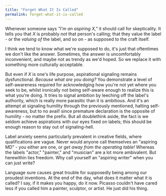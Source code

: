 ```yaml
---
title: "Forget What It Is Called"
permalink: forget-what-it-is-called
---
```


Whenever someone says *"I'm an aspiring X,"* it should call for skepticality. It tells you that *X* is probably *not* that person's calling; that they value the label - or the *valuing of* the label, and so on - as supposed to the craft itself.

I think we tend to know what we're supposed to do, it's just that oftentimes we don't like the answer. Sometimes, the answer is uncomfortably inconvenient, and maybe not as trendy as we'd hoped. So we replace it with something more culturally acceptable.

But even if *X* is one's life purpose, aspirational signaling remains dysfunctional. *Because what are you doing?* You demonstrate a level of self-awareness required for acknowledging how you're not yet where you seek to be, whilst ironically not being self-aware enough to realize this is what you're doing. It tries to signal ambition by leeching off the label's authority, which is really more parasitic than it is ambitious. And it's an attempt at signaling humility through the previously mentioned, halting self-awareness, but to no avail! since premature declaration is the opposite of humility - no matter the prefix. But all doublethink aside, the fact is we seldom achieve aspirations with our eyes fixed on labels; this should be enough reason to stay out of signaling-hell.

Label anxiety seems particularly prevalent in creative fields, where qualifications are vague. Never would anyone call themselves an "aspiring MD" - you either are one, or *get away from the operating table!* Whereas the labels "actor," "painter," and "musician" are a lot more ambivalent. But herewithin lies freedom. Why call yourself an "aspiring writer" when you can just write?

Language sure causes great trouble for supposedly being among our proudest inventions. At the end of the day, what does it matter what it is called? I say, if it makes you happy, do it now. Picasso couldn't have cared less if you called him a painter, sculptor, or artist. He just did his thing.
